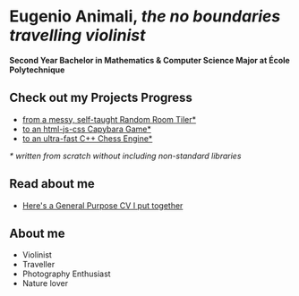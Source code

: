 # Eugenio Animali, *the no boundaries travelling violinist*

**Second Year Bachelor in Mathematics & Computer Science Major at École Polytechnique**

## Check out my Projects Progress
- [from a messy, self-taught Random Room Tiler*](github.com/jetzypetz/crazyfloors)
- [to an html-js-css Capybara Game*](github.com/jetzypetz/capybara)
- [to an ultra-fast C++ Chess Engine*](github.com/jetzypetz/chess_bot)

*\* written from scratch without including non-standard libraries*

## Read about me

- [Here's a General Purpose CV I put together](General_CV.pdf)

## About me
- Violinist
- Traveller
- Photography Enthusiast
- Nature lover
